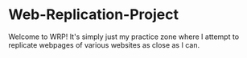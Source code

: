 # Web-Replication-Project
Welcome to WRP! It's simply just my practice zone where I attempt to replicate webpages of various websites as close as I can.
